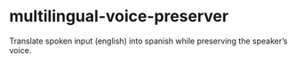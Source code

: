 # multilingual-voice-preserver
Translate spoken input (english) into spanish while preserving the speaker’s voice.
